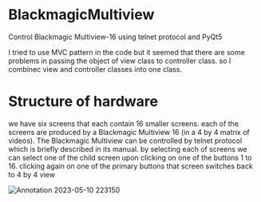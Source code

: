 # BlackmagicMultiview
Control Blackmagic Multiview-16 using telnet protocol and PyQt5

I tried to use MVC pattern in the code but it seemed that there are some problems in passing the object of view class to controller class. so I combinec view and controller classes into one class.

# Structure of hardware
we have six screens that each contain 16 smaller screens. each of the screens are produced by a Blackmagic Multiview 16 (in a 4 by 4 matrix of videos). The Blackmagic Multiview can be controlled by telnet protocol which is briefly described in its manual. 
by selecting each of screens we can select one of the child screen upon clicking on one of the buttons 1 to 16. clicking again on one of the primary buttons that screen switches back to 4 by 4 view

![Annotation 2023-05-10 223150](https://github.com/HashemMZ/BlackmagicMultiview/assets/22125275/4a2a4cb2-b448-4331-b05f-b4ff1eefb8c4)



